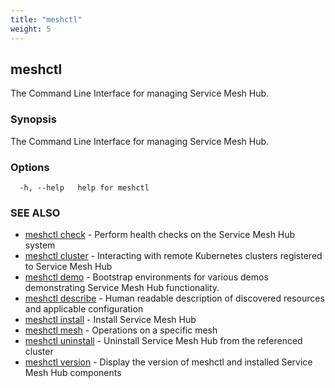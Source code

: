 ```yaml
---
title: "meshctl"
weight: 5
---
```

## meshctl

The Command Line Interface for managing Service Mesh Hub.

### Synopsis

The Command Line Interface for managing Service Mesh Hub.

### Options

```
  -h, --help   help for meshctl
```

### SEE ALSO

* [meshctl check](../meshctl_check)	 - Perform health checks on the Service Mesh Hub system
* [meshctl cluster](../meshctl_cluster)	 - Interacting with remote Kubernetes clusters registered to Service Mesh Hub
* [meshctl demo](../meshctl_demo)	 - Bootstrap environments for various demos demonstrating Service Mesh Hub functionality.
* [meshctl describe](../meshctl_describe)	 - Human readable description of discovered resources and applicable configuration
* [meshctl install](../meshctl_install)	 - Install Service Mesh Hub
* [meshctl mesh](../meshctl_mesh)	 - Operations on a specific mesh
* [meshctl uninstall](../meshctl_uninstall)	 - Uninstall Service Mesh Hub from the referenced cluster
* [meshctl version](../meshctl_version)	 - Display the version of meshctl and installed Service Mesh Hub components

